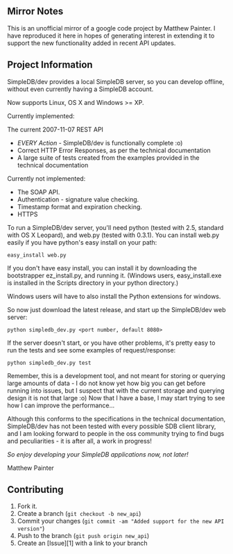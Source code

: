 Mirror Notes
------------

This is an unofficial mirror of a google code project by Matthew Painter.
I have reproduced it here in hopes of generating interest in extending it to
support the new functionality added in recent API updates.

Project Information
-------------------

SimpleDB/dev provides a local SimpleDB server, so you can develop offline, without even currently having a SimpleDB account.

Now supports Linux, OS X and Windows >= XP.

Currently implemented:

The current 2007-11-07 REST API
* _EVERY Action_ - SimpleDB/dev is functionally complete :o)
* Correct HTTP Error Responses, as per the technical documentation
* A large suite of tests created from the examples provided in the technical documentation

Currently not implemented:
* The SOAP API.
* Authentication - signature value checking.
* Timestamp format and expiration checking.
* HTTPS

To run a SimpleDB/dev server, you'll need python (tested with 2.5, standard with OS X Leopard), and web.py (tested with 0.3.1). You can install web.py easily if you have python's easy install on your path:

    easy_install web.py

If you don't have easy install, you can install it by downloading the bootstrapper ez_install.py, and running it. (Windows users, easy_install.exe is installed in the Scripts directory in your python directory.)

Windows users will have to also install the Python extensions for windows.

So now just download the latest release, and start up the SimpleDB/dev web server:

    python simpledb_dev.py <port number, default 8080>

If the server doesn't start, or you have other problems, it's pretty easy to run the tests and see some examples of request/response:

    python simpledb_dev.py test

Remember, this is a development tool, and not meant for storing or querying large amounts of data - I do not know yet how big you can get before running into issues, but I suspect that with the current storage and querying design it is not that large :o) Now that I have a base, I may start trying to see how I can improve the performance...

Although this conforms to the specifications in the technical documentation, SimpleDB/dev has not been tested with every possible SDB client library, and I am looking forward to people in the oss community trying to find bugs and peculiarities - it is after all, a work in progress!

_So enjoy developing your SimpleDB applications now, not later!_

Matthew Painter

Contributing
------------

1. Fork it.
2. Create a branch (`git checkout -b new_api`)
3. Commit your changes (`git commit -am "Added support for the new API version"`)
4. Push to the branch (`git push origin new_api`)
5. Create an [Issue][1] with a link to your branch

